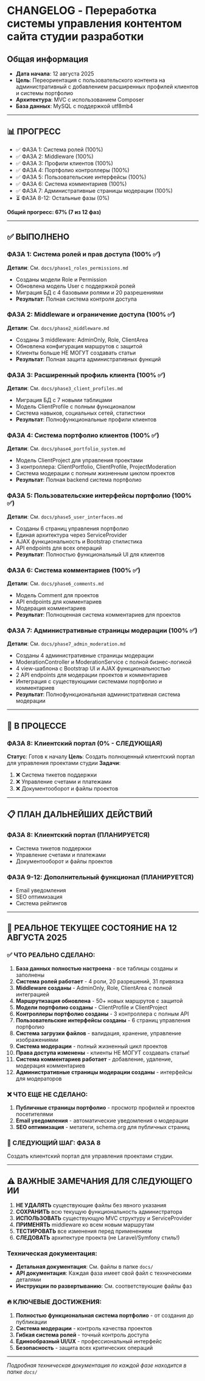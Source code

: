 # CHANGELOG - Переработка системы управления контентом сайта студии разработки

## Общая информация
- **Дата начала**: 12 августа 2025
- **Цель**: Переориентация с пользовательского контента на административный с добавлением расширенных профилей клиентов и системы портфолио
- **Архитектура**: MVC с использованием Composer
- **База данных**: MySQL с поддержкой utf8mb4

---

## 📊 ПРОГРЕСС
- ✅ ФАЗА 1: Система ролей (100%)
- ✅ ФАЗА 2: Middleware (100%)
- ✅ ФАЗА 3: Профили клиентов (100%)
- ✅ ФАЗА 4: Портфолио контроллеры (100%)
- ✅ ФАЗА 5: Пользовательские интерфейсы (100%)
- ✅ ФАЗА 6: Система комментариев (100%)
- ✅ ФАЗА 7: Административные страницы модерации (100%)
- ⏳ ФАЗА 8-12: Остальные фазы (0%)

**Общий прогресс: 67% (7 из 12 фаз)**

---

## ✅ ВЫПОЛНЕНО

### ФАЗА 1: Система ролей и прав доступа (100% ✅)
**Детали**: См. `docs/phase1_roles_permissions.md`
- Созданы модели Role и Permission
- Обновлена модель User с поддержкой ролей
- Миграция БД с 4 базовыми ролями и 20 разрешениями
- **Результат**: Полная система контроля доступа

### ФАЗА 2: Middleware и ограничение доступа (100% ✅)
**Детали**: См. `docs/phase2_middleware.md`
- Созданы 3 middleware: AdminOnly, Role, ClientArea
- Обновлена конфигурация маршрутов с защитой
- Клиенты больше НЕ МОГУТ создавать статьи
- **Результат**: Полная защита административных функций

### ФАЗА 3: Расширенный профиль клиента (100% ✅)
**Детали**: См. `docs/phase3_client_profiles.md`
- Миграция БД с 7 новыми таблицами
- Модель ClientProfile с полным функционалом
- Система навыков, социальных сетей, статистики
- **Результат**: Полнофункциональные профили клиентов

### ФАЗА 4: Система портфолио клиентов (100% ✅)
**Детали**: См. `docs/phase4_portfolio_system.md`
- Модель ClientProject для управления проектами
- 3 контроллера: ClientPortfolio, ClientProfile, ProjectModeration
- Система модерации с полным жизненным циклом проектов
- **Результат**: Полная backend система портфолио

### ФАЗА 5: Пользовательские интерфейсы портфолио (100% ✅)
**Детали**: См. `docs/phase5_user_interfaces.md`
- Созданы 6 страниц управления портфолио
- Единая архитектура через ServiceProvider
- AJAX функциональность и Bootstrap стилистика
- API endpoints для всех операций
- **Результат**: Полностью функциональный UI для клиентов

### ФАЗА 6: Система комментариев (100% ✅)
**Детали**: См. `docs/phase6_comments.md`
- Модель Comment для проектов
- API endpoints для комментариев
- Модерация комментариев
- **Результат**: Полноценная система комментариев для проектов

### ФАЗА 7: Административные страницы модерации (100% ✅)
**Детали**: См. `docs/phase7_admin_moderation.md`
- Созданы 4 административные страницы модерации
- ModerationController и ModerationService с полной бизнес-логикой
- 4 view-шаблона с Bootstrap UI и AJAX функциональностью
- 2 API endpoints для модерации проектов и комментариев
- Интеграция с существующими системами портфолио и комментариев
- **Результат**: Полнофункциональная административная система модерации

---

## 🔄 В ПРОЦЕССЕ

### ФАЗА 8: Клиентский портал (0% - СЛЕДУЮЩАЯ)
**Статус**: Готов к началу
**Цель**: Создать полноценный клиентский портал для управления проектами студии
**Задачи**:
1. ❌ Система тикетов поддержки
2. ❌ Управление счетами и платежами
3. ❌ Документооборот и файлы проектов

---

## 📋 ПЛАН ДАЛЬНЕЙШИХ ДЕЙСТВИЙ

### ФАЗА 8: Клиентский портал (ПЛАНИРУЕТСЯ)
- Система тикетов поддержки
- Управление счетами и платежами
- Документооборот и файлы проектов

### ФАЗА 9-12: Дополнительный функционал (ПЛАНИРУЕТСЯ)
- Email уведомления
- SEO оптимизация
- Система рейтингов

---

## 🎯 РЕАЛЬНОЕ ТЕКУЩЕЕ СОСТОЯНИЕ НА 12 АВГУСТА 2025

### ✅ ЧТО РЕАЛЬНО СДЕЛАНО:
1. **База данных полностью настроена** - все таблицы созданы и заполнены
2. **Система ролей работает** - 4 роли, 20 разрешений, 31 привязка
3. **Middleware созданы** - AdminOnly, Role, ClientArea с полной интеграцией
4. **Маршрутизация обновлена** - 50+ новых маршрутов с защитой
5. **Модели портфолио созданы** - ClientProfile и ClientProject
6. **Контроллеры портфолио созданы** - 3 контроллера с полным API
7. **Пользовательские интерфейсы созданы** - 6 страниц управления портфолио
8. **Система загрузки файлов** - валидация, хранение, управление изображениями
9. **Система модерации** - полный жизненный цикл проектов
10. **Права доступа изменены** - клиенты НЕ МОГУТ создавать статьи!
11. **Система комментариев работает** - добавление, удаление, модерация комментариев
12. **Административные страницы модерации созданы** - интерфейсы для модераторов

### ❌ ЧТО ЕЩЕ НЕ СДЕЛАНО:
1. **Публичные страницы портфолио** - просмотр профилей и проектов посетителями
2. **Email уведомления** - автоматические уведомления о модерации
3. **SEO оптимизация** - метатеги, schema.org для публичных страниц

### 🚀 СЛЕДУЮЩИЙ ШАГ: ФАЗА 8
Создать клиентский портал для управления проектами студии.

---

## ⚠️ ВАЖНЫЕ ЗАМЕЧАНИЯ ДЛЯ СЛЕДУЮЩЕГО ИИ

1. **НЕ УДАЛЯТЬ** существующие файлы без явного указания
2. **СОХРАНИТЬ** всю текущую функциональность администратора
3. **ИСПОЛЬЗОВАТЬ** существующую MVC структуру и ServiceProvider
4. **ПРИМЕНЯТЬ** middleware ко всем новым маршрутам
5. **ТЕСТИРОВАТЬ** все изменения перед применением
6. **СЛЕДОВАТЬ** архитектуре проекта (не Laravel/Symfony стиль!)

### Техническая документация:
- **Детальная документация**: См. файлы в папке `docs/`
- **API документация**: Каждая фаза имеет свой файл с техническими деталями
- **Инструкции по развертыванию**: См. соответствующие файлы фаз

### 🔥 КЛЮЧЕВЫЕ ДОСТИЖЕНИЯ:
1. **Полностью функциональная система портфолио** - от создания до публикации
2. **Система модерации** - контроль качества проектов
3. **Гибкая система ролей** - точный контроль доступа
4. **Единообразный UI/UX** - профессиональный интерфейс
5. **Безопасность** - защита всех критических операций

---

*Подробная техническая документация по каждой фазе находится в папке `docs/`*

